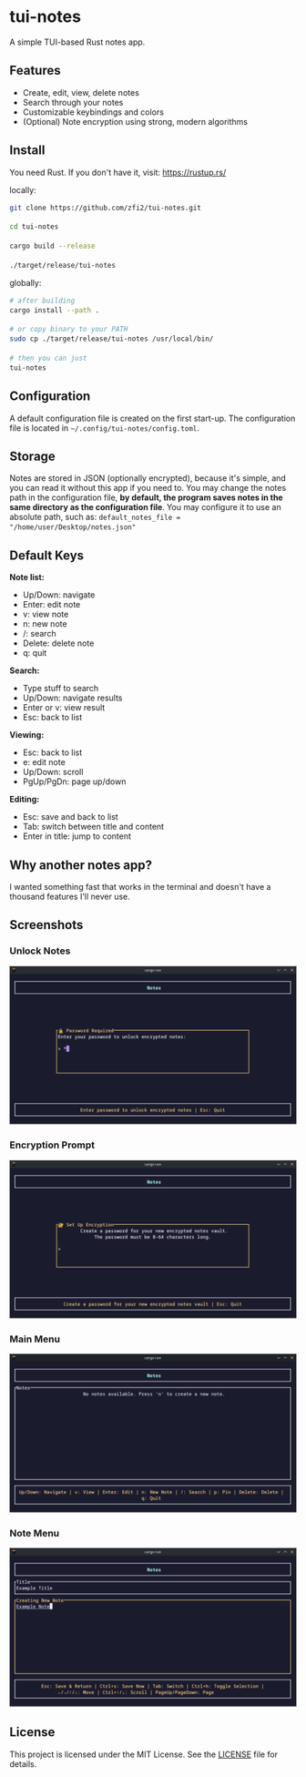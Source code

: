 # tui-notes

A simple TUI-based Rust notes app.

## Features

- Create, edit, view, delete notes
- Search through your notes
- Customizable keybindings and colors
- (Optional) Note encryption using strong, modern algorithms

## Install

You need Rust. If you don't have it, visit: https://rustup.rs/

locally:
```bash
git clone https://github.com/zfi2/tui-notes.git
 
cd tui-notes

cargo build --release

./target/release/tui-notes
```

globally:
```bash
# after building
cargo install --path .

# or copy binary to your PATH
sudo cp ./target/release/tui-notes /usr/local/bin/

# then you can just
tui-notes
```

## Configuration

A default configuration file is created on the first start-up.
The configuration file is located in `~/.config/tui-notes/config.toml`.

## Storage

Notes are stored in JSON (optionally encrypted), because it's simple, and you can read it without this app if you need to.
You may change the notes path in the configuration file, **by default, the program saves notes in the same directory as the configuration file**.
You may configure it to use an absolute path, such as: `default_notes_file = "/home/user/Desktop/notes.json"`

## Default Keys

**Note list:**
- Up/Down: navigate
- Enter: edit note
- v: view note  
- n: new note
- /: search
- Delete: delete note
- q: quit

**Search:**
- Type stuff to search
- Up/Down: navigate results
- Enter or v: view result
- Esc: back to list

**Viewing:**
- Esc: back to list
- e: edit note
- Up/Down: scroll
- PgUp/PgDn: page up/down

**Editing:**
- Esc: save and back to list
- Tab: switch between title and content
- Enter in title: jump to content

## Why another notes app?

I wanted something fast that works in the terminal and doesn't have a thousand features I'll never use.

## Screenshots

### Unlock Notes
![Unlock Notes](screenshots/unlock_notes.png)

### Encryption Prompt
![Encryption Prompt](screenshots/encryption_prompt.png)

### Main Menu
![Main Menu](screenshots/main_menu.png)

### Note Menu
![Note Menu](screenshots/note_menu.png)
## License

This project is licensed under the MIT License. See the [LICENSE](LICENSE) file for details.
